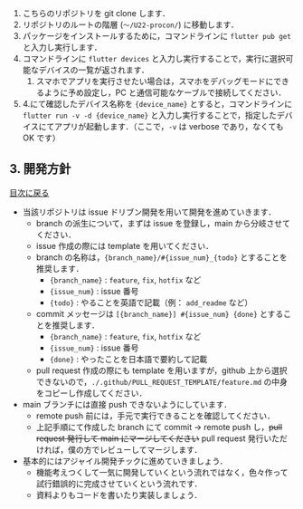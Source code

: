 1. こちらのリポジトリを git clone します．
2. リポジトリのルートの階層 (`～/U22-procon/`) に移動します．
3. パッケージをインストールするために，コマンドラインに `flutter pub get` と入力し実行します．
4. コマンドラインに `flutter devices` と入力し実行することで，実行に選択可能なデバイスの一覧が返されます．
   1. スマホでアプリを実行させたい場合は，スマホをデバッグモードにできるように予め設定し，PC と通信可能なケーブルで接続してください．
5. 4.にて確認したデバイス名称を `{device_name}` とすると，コマンドラインに `flutter run -v -d {device_name}` と入力し実行することで，指定したデバイスにてアプリが起動します．（ここで，`-v` は verbose であり，なくても OK です）

## 3. 開発方針 <a id="3"></a>

[目次に戻る](#0)

- 当該リポジトリは issue ドリブン開発を用いて開発を進めていきます．
  - branch の派生について，まずは issue を登録し，main から分岐させてください．
  - issue 作成の際には template を用いてください．
  - branch の名称は，`{branch_name}/#{issue_num}_{todo}` とすることを推奨します．
    - `{branch_name}` : `feature`, `fix`, `hotfix` など
    - `{issue_num}` : issue 番号
    - `{todo}` : やることを英語で記載（例： `add_readme` など）
  - commit メッセージは `[{branch_name}] #{issue_num} {done}` とすることを推奨します．
    - `{branch_name}` : `feature`, `fix`, `hotfix` など
    - `{issue_num}` : issue 番号
    - `{done}` : やったことを日本語で要約して記載
  - pull request 作成の際にも template を用いますが，github 上から選択できないので，`./.github/PULL_REQUEST_TEMPLATE/feature.md` の中身をコピーし作成してください．
- main ブランチには直接 push できないようにしています．
  - remote push 前には，手元で実行できることを確認してください．
  - 上記手順にて作成した branch にて commit -> remote push し，~~pull request 発行して main にマージしてください~~ pull request 発行いただければ，僕の方でレビューしてマージします．
- 基本的にはアジャイル開発チックに進めていきましょう．
  - 機能考えつくして一気に開発していくという流れではなく，色々作って試行錯誤的に完成させていくという流れです．
  - 資料よりもコードを書いたり実装しましょう．
